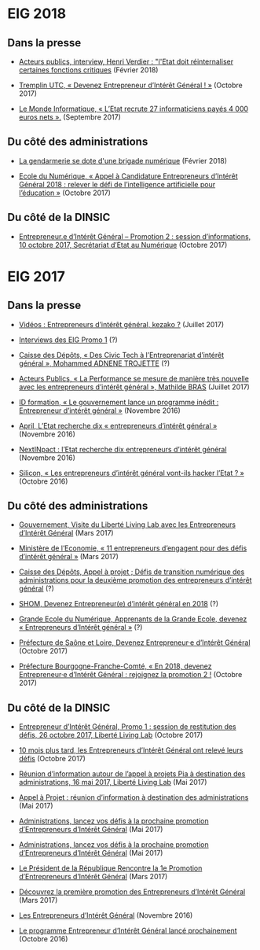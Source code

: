 # EIG 2018

## Dans la presse

- [Acteurs publics, interview, Henri Verdier : "l'Etat doit réinternaliser certaines fonctions critiques](https://www.acteurspublics.com/2018/02/19/henri-verdier-l-innovation-radicale-exige-une-certaine-capacite-de-prise-de-risque-et-une-tolerance-a-l-echec) (Février 2018)

- [Tremplin UTC, « Devenez Entrepreneur d’Intérêt Général ! »](http://www.tremplin-utc.asso.fr/index.php/article/devenez-entrepreneur-e-d-interet-general/09/10/2017/913) (Octobre 2017)

- [Le Monde Informatique, « L’Etat recrute 27 informaticiens payés 4 000 euros nets ».](http://www.lemondeinformatique.fr/actualites/lire-l-etat-recrute-27-informaticiens-payes-4-000-euros-net-69531.html) (Septembre 2017)

## Du côté des administrations

- [La gendarmerie se dote d'une brigade numérique](https://www.caissedesdepotsdesterritoires.fr/cs/ContentServer/?pagename=Territoires/Articles/Articles&cid=1250280674237&nl=1) (Février 2018)

- [Ecole du Numérique, « Appel à Candidature Entrepreneurs d’Intérêt Général 2018 : relever le défi de l’intelligence artificielle pour l’éducation »](http://ecolenumerique.education.gouv.fr/2017/10/11/appel-candidatures-entrepreneurs-dinteret-general-2018-relever-le-defi-de-lintelligence-artificielle-pour-leducation/) (Octobre 2017)

## Du côté de la DINSIC

- [Entrepreneur.e d’Intérêt Général – Promotion 2 : session d’informations, 10 octobre 2017, Secrétariat d’Etat au Numérique](https://rdv.etalab.gouv.fr/e/23/entrepreneure-dinteret-general-promotion-2-session-dinformations) (Octobre 2017)

<!-- Publications internes
- [[https://www.etalab.gouv.fr/entrepreneurs-dinteret-general-promo-2-decouvrez-les-10-defis-retenus-par-le-jury][Etalab, Entrepreneurs d’Intérêt Général]]
- [[https://www.etalab.gouv.fr/wp-content/uploads/2017/04/Plaquette-de-presentation-EIG.pdf][Plaquette de Présentation des EIG, mars 2017]]
- [[https://www.etalab.gouv.fr/rejoignez-la-1e-promotion-dentrepreneurs-dinteret-general][Rejoignez la Première Promotion d’Entrepreneurs d’Intérêt Général]]
- [[https://www.etalab.gouv.fr/decouvrez-les-membres-du-jury-du-programme-entrepreneurs-dinteret-general][Découvrez les membres du jury du programme Entrepreneurs d’Intérêt Général]]
- [[https://www.etalab.gouv.fr/decouvrez-la-1e-promotion-des-entrepreneurs-dinteret-general][Découvrez la Première Promotion d’Entrepreneurs d’Intérêt Général]]
- [[https://github.com/entrepreneur-interet-general][Le Compte Github de la première promotion]] -->

# EIG 2017

## Dans la presse

- [Vidéos : Entrepreneurs d’intérêt général, kezako ?](https://www.youtube.com/watch?v=-fF5871_8vU) (Juillet 2017)

- [Interviews des EIG Promo 1](http://www.dailymotion.com/playlist/x4tlyz_SGMAP_entrepreneur-d-interet-general-eig) (?)

- [Caisse des Dépôts, « Des Civic Tech à l’Entreprenariat d’intérêt général », Mohammed ADNENE TROJETTE](http://www.caissedesdepots.fr/des-civictech-lentrepreneuriat-dinteret-general) (?)

- [Acteurs Publics, « La Performance se mesure de manière très nouvelle avec les entrepreneurs d’intérêt général », Mathilde BRAS](https://www.acteurspublics.com/webtv/2017/07/11/mathilde-bras-la-performance-se-mesure-de-maniere-tres-nouvelle-avec-les-entrepreneurs-dinteret-general) (Juillet 2017)

- [ID formation, « Le gouvernement lance un programme inédit : Entrepreneur d’intérêt général »](http://www.id-formation.com/2016-gouvernement-lance-programme-inedit-entrepreneur-interet-general.html) (Novembre 2016)

- [April, L’Etat recherche dix « entrepreneurs d’intérêt général »](https://www.april.org/next-inpact-l-etat-recherche-dix-entrepreneurs-d-interet-general) (Novembre 2016)

- [NextINpact : l’Etat recherche dix entrepreneurs d’intérêt général](https://www.nextinpact.com/news/102018-l-etat-recherche-dix-entrepreneurs-d-interet-general.htm) (Novembre 2016)

- [Silicon, « Les entrepreneurs d’intérêt général vont-ils hacker l’Etat ? »](http://www.silicon.fr/entrepreneurs-interet-general-hacker-etat-161509.html?inf_by=59e61f76681db8a97f8b46c0) (Octobre 2016)

## Du côté des administrations

- [Gouvernement, Visite du Liberté Living Lab avec les Entrepreneurs d’Intérêt Général](http://www.gouvernement.fr/visite-du-liberte-living-lab-et-rencontre-avec-les-entrepreneurs-d-interet-general) (Mars 2017)

- [Ministère de l’Economie, « 11 entrepreneurs d’engagent pour des défis d’intérêt général »](https://www.economie.gouv.fr/entreprises/entrepreneurs-interet-general) (Mars 2017)

- [Caisse des Dépôts, Appel à projet ; Défis de transition numérique des administrations pour la deuxième promotion des entrepreneurs d’intérêt général](https://cdcinvestissementsdavenir.achatpublic.com/sdm/ent/gen/ent_detail.do?PCSLID=CSL_2017_F5cizb3iEh) (?)

- [SHOM, Devenez Entrepreneur(e) d’intérêt général en 2018](http://www.shom.fr/le-shom/actualites/les-communiques/actualite-detaillee/article/devenez-entrepreneure-dinteret-general-en-2018/) (?)

- [Grande Ecole du Numérique, Apprenants de la Grande Ecole, devenez « Entrepreneurs d’Intérêt général »](https://www.grandeecolenumerique.fr/2016/11/entrepreneurs-interet-general/) (?)

- [Préfecture de Saône et Loire, Devenez Entrepreneur·e d’Intérêt Général](http://www.saone-et-loire.gouv.fr/devenez-entrepreneur-o-e-d-interet-general-a9918.html) (Octobre 2017)

- [Préfecture Bourgogne-Franche-Comté, « En 2018, devenez Entrepreneur·e d’Intérêt Général : rejoignez la promotion 2 !](http://www.prefectures-regions.gouv.fr/bourgogne-franche-comte/Actualites/En-2018-devenez-Entrepreneur-e-d-interet-general-rejoignez-la-Promotion-2) (Octobre 2017)

## Du côté de la DINSIC

- [Entrepreneur d’Intérêt Général, Promo 1 : session de restitution des défis, 26 octobre 2017, Liberté Living Lab](https://rdv.etalab.gouv.fr/e/24/entrepreneure-dinteret-general-promo-1-session-de-restitution-des-defis) (Octobre 2017)

- [10 mois plus tard, les Entrepreneurs d’Intérêt Général ont relevé leurs défis](http://www.modernisation.gouv.fr/ladministration-change-avec-le-numerique/par-louverture-des-donnees-dans-les-administrations/10-mois-plus-tard-decouvrez-comment-les-1ers-entrepreneures-dinteret-general-ont-releve-leurs-defis) (Octobre 2017)

- [Réunion d’information autour de l’appel à projets Pia à destination des administrations, 16 mai 2017, Liberté Living Lab](https://rdv.etalab.gouv.fr/e/22/entrepreneurs-dinteret-general-reunion-dinformation-autour-de-lappel-a-projets-pia-a-destination-des-administrations) (Mai 2017)

- [Appel à Projet : réunion d’information à destination des administrations](http://www.modernisation.gouv.fr/actualites/actualites/appel-a-projets-entrepreneurs-dinteret-general-reunion-dinformation-a-destination-des-administrations) (Mai 2017)

- [Administrations, lancez vos défis à la prochaine promotion d’Entrepreneurs d’Intérêt Général](http://www.modernisation.gouv.fr/ladministration-change-avec-le-numerique/par-louverture-des-donnees-dans-les-administrations/administrations-lancez-vos-defis-a-la-prochaine-promotion-dentrepreneurs-dinteret-general) (Mai 2017)

- [Administrations, lancez vos défis à la prochaine promotion d’Entrepreneurs d’Intérêt Général](http://www.modernisation.gouv.fr/ladministration-change-avec-le-numerique/par-louverture-des-donnees-dans-les-administrations/administrations-lancez-vos-defis-a-la-prochaine-promotion-dentrepreneurs-dinteret-general) (Mai 2017)

- [Le Président de la République Rencontre la 1e Promotion d’Entrepreneurs d’Intérêt Général](http://www.modernisation.gouv.fr/ladministration-change-avec-le-numerique/par-louverture-des-donnees-dans-les-administrations/president-de-la-republique-rencontre-la-1re-promotion-entrepreneurs-interet-general) (Mars 2017)

- [Découvrez la première promotion des Entrepreneurs d’Intérêt Général](http://www.modernisation.gouv.fr/ladministration-change-avec-le-numerique/par-louverture-des-donnees-dans-les-administrations/decouvrez-la-1re-promotion-des-entrepreneurs-dinteret-general) (Mars 2017)

- [Les Entrepreneurs d’Intérêt Général](http://www.modernisation.gouv.fr/ladministration-change-avec-le-numerique/par-louverture-des-donnees-dans-les-administrations/entrepreneur-interet-general) (Novembre 2016)

- [Le programme Entrepreneur d’Intérêt Général lancé prochainement](http://www.modernisation.gouv.fr/ladministration-change-avec-le-numerique/par-louverture-des-donnees-dans-les-administrations/le-programme-entrepreneur-dinteret-general-lance-prochainement) (Octobre 2016)
